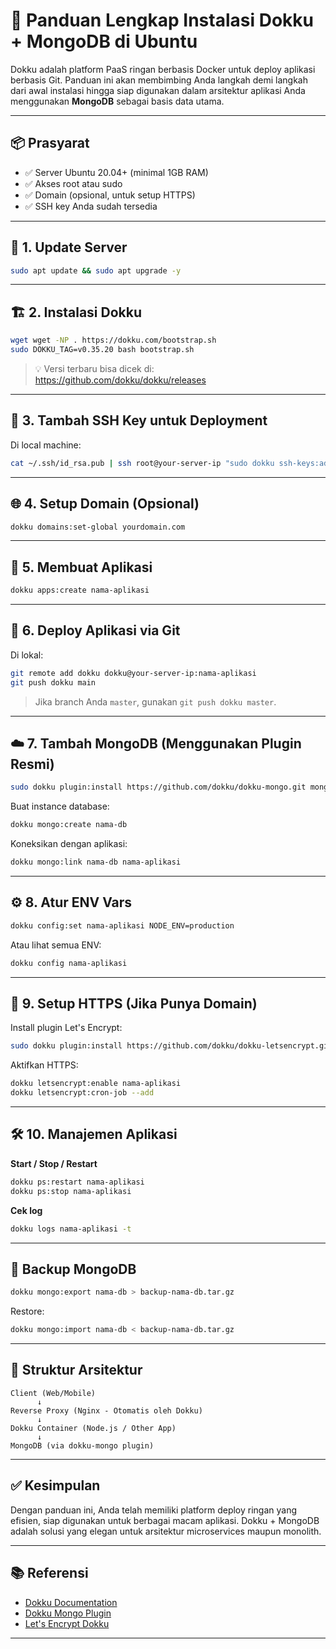 
# 🚀 Panduan Lengkap Instalasi Dokku + MongoDB di Ubuntu

Dokku adalah platform PaaS ringan berbasis Docker untuk deploy aplikasi berbasis Git. Panduan ini akan membimbing Anda langkah demi langkah dari awal instalasi hingga siap digunakan dalam arsitektur aplikasi Anda menggunakan **MongoDB** sebagai basis data utama.

---

## 📦 Prasyarat

- ✅ Server Ubuntu 20.04+ (minimal 1GB RAM)
- ✅ Akses root atau sudo
- ✅ Domain (opsional, untuk setup HTTPS)
- ✅ SSH key Anda sudah tersedia

---

## 🔧 1. Update Server

```bash
sudo apt update && sudo apt upgrade -y
```

---

## 🏗 2. Instalasi Dokku

```bash
wget wget -NP . https://dokku.com/bootstrap.sh
sudo DOKKU_TAG=v0.35.20 bash bootstrap.sh
```

> 💡 Versi terbaru bisa dicek di: https://github.com/dokku/dokku/releases

---

## 🔑 3. Tambah SSH Key untuk Deployment

Di local machine:

```bash
cat ~/.ssh/id_rsa.pub | ssh root@your-server-ip "sudo dokku ssh-keys:add admin"
```

---

## 🌐 4. Setup Domain (Opsional)

```bash
dokku domains:set-global yourdomain.com
```

---

## 📁 5. Membuat Aplikasi

```bash
dokku apps:create nama-aplikasi
```

---

## 🐳 6. Deploy Aplikasi via Git

Di lokal:

```bash
git remote add dokku dokku@your-server-ip:nama-aplikasi
git push dokku main
```

> Jika branch Anda `master`, gunakan `git push dokku master`.

---

## ☁️ 7. Tambah MongoDB (Menggunakan Plugin Resmi)

```bash
sudo dokku plugin:install https://github.com/dokku/dokku-mongo.git mongo
```

Buat instance database:

```bash
dokku mongo:create nama-db
```

Koneksikan dengan aplikasi:

```bash
dokku mongo:link nama-db nama-aplikasi
```

---

## ⚙️ 8. Atur ENV Vars

```bash
dokku config:set nama-aplikasi NODE_ENV=production
```

Atau lihat semua ENV:

```bash
dokku config nama-aplikasi
```

---

## 🔐 9. Setup HTTPS (Jika Punya Domain)

Install plugin Let's Encrypt:

```bash
sudo dokku plugin:install https://github.com/dokku/dokku-letsencrypt.git
```

Aktifkan HTTPS:

```bash
dokku letsencrypt:enable nama-aplikasi
dokku letsencrypt:cron-job --add
```

---

## 🛠 10. Manajemen Aplikasi

**Start / Stop / Restart**

```bash
dokku ps:restart nama-aplikasi
dokku ps:stop nama-aplikasi
```

**Cek log**

```bash
dokku logs nama-aplikasi -t
```

---

## 💾 Backup MongoDB

```bash
dokku mongo:export nama-db > backup-nama-db.tar.gz
```

Restore:

```bash
dokku mongo:import nama-db < backup-nama-db.tar.gz
```

---

## 🎯 Struktur Arsitektur

```plaintext
Client (Web/Mobile)
      ↓
Reverse Proxy (Nginx - Otomatis oleh Dokku)
      ↓
Dokku Container (Node.js / Other App)
      ↓
MongoDB (via dokku-mongo plugin)
```

---

## ✅ Kesimpulan

Dengan panduan ini, Anda telah memiliki platform deploy ringan yang efisien, siap digunakan untuk berbagai macam aplikasi. Dokku + MongoDB adalah solusi yang elegan untuk arsitektur microservices maupun monolith.

---

## 📚 Referensi

- [Dokku Documentation](http://dokku.com/docs/)
- [Dokku Mongo Plugin](https://github.com/dokku/dokku-mongo)
- [Let's Encrypt Dokku](https://github.com/dokku/dokku-letsencrypt)

---
